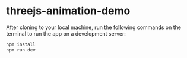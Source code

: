 # threejs-animation-demo

After cloning to your local machine, run the following commands on the terminal to run the app on a development server:

```bash
npm install
npm run dev
```

